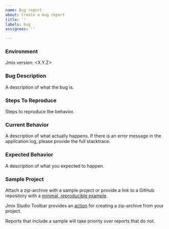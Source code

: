 ```yaml
---
name: Bug report
about: Create a bug report
title: ''
labels: bug
assignees: ''

---
```


### Environment

Jmix version: <X.Y.Z>

### Bug Description

A description of what the bug is.

### Steps To Reproduce

Steps to reproduce the behavior.

### Current Behavior

A description of what actually happens. If there is an error message in the application log, please provide the full stacktrace.

### Expected Behavior

A description of what you expected to happen.

### Sample Project

Attach a zip-archive with a sample project or provide a link to a GitHub repository with a [minimal, reproducible example](https://stackoverflow.com/help/minimal-reproducible-example). 

Jmix Studio Toolbar provides an [action](https://docs.jmix.io/jmix/studio/tool-window.html#gradle) for creating a zip-archive from your project.

Reports that include a sample will take priority over reports that do not.
